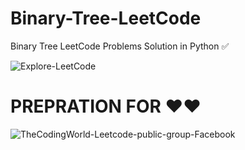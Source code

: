# Binary-Tree-LeetCode
Binary Tree LeetCode Problems Solution in Python ✅

![Explore-LeetCode](https://user-images.githubusercontent.com/71000042/213779749-0300c258-999d-45b8-bd82-d9c0852c7738.png)

# PREPRATION FOR ❤️❤️
![TheCodingWorld-Leetcode-public-group-Facebook](https://user-images.githubusercontent.com/71000042/213268671-d8ad35c1-121f-40b4-a2c5-dec38838e7fb.png)
